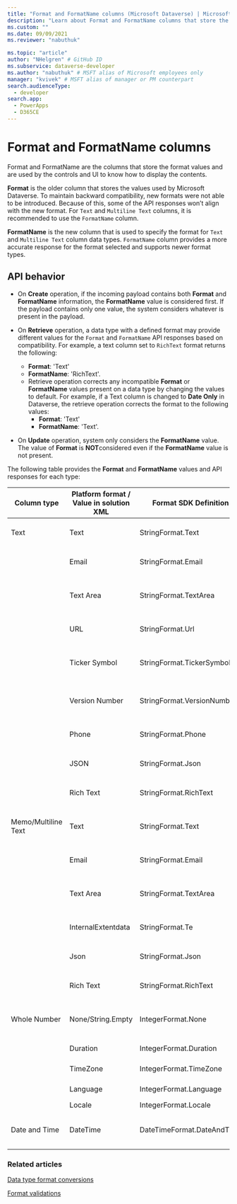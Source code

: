 ```yaml
---
title: "Format and FormatName columns (Microsoft Dataverse) | Microsoft Docs" # Intent and product brand in a unique string of 43-59 chars including spaces
description: "Learn about Format and FormatName columns that store the format values and are used by the controls and UI to know how to display the contents." # 115-145 characters including spaces. This abstract displays in the search result.
ms.custom: ""
ms.date: 09/09/2021
ms.reviewer: "nabuthuk"

ms.topic: "article"
author: "NHelgren" # GitHub ID
ms.subservice: dataverse-developer
ms.author: "nabuthuk" # MSFT alias of Microsoft employees only
manager: "kvivek" # MSFT alias of manager or PM counterpart
search.audienceType: 
  - developer
search.app: 
  - PowerApps
  - D365CE
---
```

# Format and FormatName columns

Format and FormatName are the columns that store the format values and are used by the controls and UI to know how to display the contents.

**Format** is the older column that stores the values used by Microsoft Dataverse. To maintain backward compatibility, new formats were not able to be introduced. Because of this, some of the API responses won’t align with the new format. For `Text` and `Multiline Text` columns, it is recommended to use the `FormatName` column.

**FormatName** is the new column that is used to specify the format for `Text` and `Multiline Text` column data types. `FormatName` column provides a more accurate response for the format selected and supports newer format types.

## API behavior

- On **Create** operation, if the incoming payload contains both **Format** and **FormatName** information, the **FormatName** value is considered first. If the payload contains only one value, the system considers whatever is present in the payload.
- On **Retrieve** operation, a data type with a defined format may provide different values for the `Format` and `FormatName` API responses based on compatibility. For example, a text column set to `RichText` format returns the following:
   
   - **Format**: 'Text'
   - **FormatName**: 'RichText'.
   - Retrieve operation corrects any incompatible **Format** or **FormatName** values present on a data type by changing the values to default. For example, if a Text column is changed to **Date Only** in Dataverse, the retrieve operation corrects the format to the following values:
     - **Format**: 'Text'
     - **FormatName**: 'Text'.

- On **Update** operation, system only considers the **FormatName** value. The value of **Format** is **NOT**considered even if the **FormatName** value is not present.

The following table provides the **Format** and **FormatName** values and API responses for each type:

| **Column type** | **Platform format / Value in solution XML** | **Format SDK Definition**   | **FormatName SDK Definition** | **API response value**  | **Remarks**   |
|--------------------|---------------------------------------------------|--------------|----------------|----------------------------|---------------|
| Text               | Text   | StringFormat.Text  | StringFormatName.Text | **Format**: Text <br/> **FormatName**: Text   | Default format value for String column.  |
|                    | Email   | StringFormat.Email  | StringFormatName.Email | **Format**: Email <br/> **FormatName**: Email  | |
|                    | Text Area   | StringFormat.TextArea  | StringFormatName.TextArea | **Format**: TextArea <br/> **FormatName**: TextArea   ||
|                    | URL   | StringFormat.Url  | StringFormatName.Url | **Format**: Url <br/> **FormatName**: Url   |  |
|                    | Ticker Symbol   | StringFormat.TickerSymbol  | StringFormatName.TickerSymbol | **Format**: TickerSymbol <br/> **FormatName**: TickerSymbol   |   |
|                    | Version Number   | StringFormat.VersionNumber  | StringFormatName.VersionNumber | **Format**: VersionNumber <br/> **FormatName**: VersionNumber   | |
|                    | Phone   | StringFormat.Phone  | StringFormatName.Phone | **Format**: Text <br/> **FormatName**: Phone   |  |
|                    | JSON   | StringFormat.Json  | StringFormatName.Json | **Format**: Text <br/> **FormatName**: Json   |  |
|                    | Rich Text   | StringFormat.RichText  | MemoFormatName.RichText | **Format**: Text <br/> **FormatName**: RichText   | Only allowed for non-SQL data provider. |
| Memo/Multiline Text    | Text   | StringFormat.Text | MemoFormatName.Text | **Format**: Text <br/> **FormatName**: Text   | Default format value for Memo/Multiline column.  |
|                    | Email   | StringFormat.Email  | MemoFormatName.Email | **Format**: Email <br/> **FormatName**: Email   |   |
|                    | Text Area   | StringFormat.TextArea  | MemoFormatName.TextArea | **Format**: TextArea <br/> **FormatName**: TextArea   |  |
|                    | InternalExtentdata   | StringFormat.Te  | StringFormatName.Text | **Format**: Text <br/> **FormatName**: Text   |  |
|                    | Json   | StringFormat.Json  | MemoFormatName.Json | **Format**: Text <br/> **FormatName**: Json   | Only allowed for non-SQL data provider.   |
|                    | Rich Text   | StringFormat.RichText  | MemoFormatName.RichText | **Format**: Text <br/> **FormatName**: RichText   | |
| Whole Number            | None/String.Empty   | IntegerFormat.None | N/A| **Format**: None    | Default format value for Integer column.  |
|                    | Duration   |IntegerFormat.Duration  | N/A | **Format**: Duration   |   |
|                    | TimeZone   | IntegerFormat.TimeZone  | N/A | **Format**: TimeZone   |  |
|                    | Language   | IntegerFormat.Language  | N/A | **Format**: Language    |   |
|                    | Locale   | IntegerFormat.Locale  | N/A | **Format**: Locale |  |
| Date and Time           | DateTime  | DateTimeFormat.DateAndTime | N/A| **Format**: DateAndTime    | Default format value for DateTime column.  |


### Related articles

[Data type format conversions](data-type-format-conversions.md)

[Format validations](format-validations.md)
